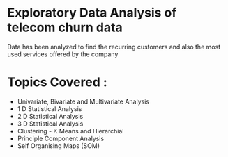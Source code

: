 # Exploratory Data Analysis of telecom churn data
Data has been analyzed to find the recurring customers and also the most used services offered by the company

# Topics Covered :
* Univariate, Bivariate and Multivariate Analysis
* 1 D Statistical Analysis
* 2 D Statistical Analysis
* 3 D Statistical Analysis
* Clustering - K Means and Hierarchial
* Principle Component Analysis
* Self Organising Maps (SOM)

